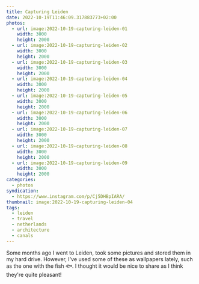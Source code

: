 ```yaml
---
title: Capturing Leiden
date: 2022-10-19T11:46:09.317883773+02:00
photos:
  - url: image:2022-10-19-capturing-leiden-01
    width: 3000
    height: 2000
  - url: image:2022-10-19-capturing-leiden-02
    width: 3000
    height: 2000
  - url: image:2022-10-19-capturing-leiden-03
    width: 3000
    height: 2000
  - url: image:2022-10-19-capturing-leiden-04
    width: 3000
    height: 2000
  - url: image:2022-10-19-capturing-leiden-05
    width: 3000
    height: 2000
  - url: image:2022-10-19-capturing-leiden-06
    width: 3000
    height: 2000
  - url: image:2022-10-19-capturing-leiden-07
    width: 3000
    height: 2000
  - url: image:2022-10-19-capturing-leiden-08
    width: 3000
    height: 2000
  - url: image:2022-10-19-capturing-leiden-09
    width: 3000
    height: 2000
categories:
  - photos
syndication:
  - https://www.instagram.com/p/Cj5DHBpIARA/
thumbnail: image:2022-10-19-capturing-leiden-04
tags:
  - leiden
  - travel
  - netherlands
  - architecture
  - canals
---
```


<style>
.fg-2022-10-19-capturing-leiden {
  grid-template-areas:
    "a a"
    "b c"
    "d d"
    "e f"
    "g g"
    "h i";
}

.fg-2022-10-19-capturing-leiden > *:nth-child(1) { grid-area: a; }
.fg-2022-10-19-capturing-leiden > *:nth-child(2) { grid-area: b; }
.fg-2022-10-19-capturing-leiden > *:nth-child(3) { grid-area: c; }
.fg-2022-10-19-capturing-leiden > *:nth-child(4) { grid-area: d; }
.fg-2022-10-19-capturing-leiden > *:nth-child(5) { grid-area: e; }
.fg-2022-10-19-capturing-leiden > *:nth-child(6) { grid-area: f; }
.fg-2022-10-19-capturing-leiden > *:nth-child(7) { grid-area: g; }
.fg-2022-10-19-capturing-leiden > *:nth-child(8) { grid-area: h; }
.fg-2022-10-19-capturing-leiden > *:nth-child(9) { grid-area: i; }
</style>

Some months ago I went to Leiden, took some pictures and stored them in my hard drive. However, I've used some of these as wallpapers lately, such as the one with the fish 🐟. I thought it would be nice to share as I think they're quite pleasant!
